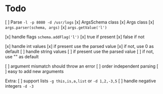 # Todo

[ ] Parse `-l -p 8080 -d /usr/logs`
[x] ArgsSchema class
[x] Args class
[x] `args.parser(schema, args)`
[x] `args.getValue('l')`

[x] handle flags `schema.addFlag('l')`
    [x] true if present
    [x] false if not

[x] handle int values
    [x] if present use the parsed value
    [x] if not, use 0 as default
[ ] handle string values
    [ ] if present use the parsed value
    [ ] if not, use "" as default

[ ] argument mismatch should throw an error
[ ] order independent parsing
[ ] easy to add new arguments

Extra:
[ ] support lists `-g this,is,a,list` or `-d 1,2,-3,5`
[ ] handle negative integers `-d -3`
